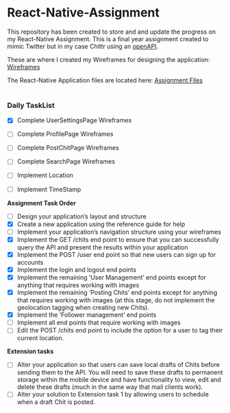 # React-Native-Assignment

This repository has been created to store and and update the progress on my React-Native Assignment. 
This is a final year assignment created to mimic Twitter but in my case Chittr using an [openAPI](http://editor.swagger.io/).

These are where I created my Wireframes for designing the application: [Wireframes](https://github.com/JamesHullCS/React-Native-Assignment/tree/master/React%20Wireframes)

The React-Native Application files are located here: [Assignment Files](https://github.com/JamesHullCS/React-Native-Assignment/tree/master/Assignment) <br> <br/>


### Daily TaskList

- [x] Complete UserSettingsPage Wireframes
- [ ] Complete ProfilePage Wireframes
- [ ] Complete PostChitPage Wireframes
- [ ] Complete SearchPage Wireframes
- [ ] Implement Location
- [ ] Implement TimeStamp


**Assignment Task Order**

- [ ] Design your application’s layout and structure
- [x] Create a new application using the reference guide for help
- [ ] Implement your application’s navigation structure using your wireframes
- [x] Implement the GET /chits end point to ensure that you can successfully query the API and
present the results within your application
- [x] Implement the POST /user end point so that new users can sign up for accounts
- [x] Implement the login and logout end points
- [x] Implement the remaining ‘User Management’ end points except for anything that requires
working with images
- [x] Implement the remaining ‘Posting Chits’ end points except for anything that requires
working with images (at this stage, do not implement the geolocation tagging when creating
new Chits).
- [x] Implement the ‘Follower management’ end points
- [ ] Implement all end points that require working with images
- [ ] Edit the POST /chits end point to include the option for a user to tag their current location.

**Extension tasks**

- [ ] Alter your application so that users can save local drafts of Chits before sending
them to the API. You will need to save these drafts to permanent storage within the mobile device
and have functionality to view, edit and delete these drafts (much in the same way that mail clients
work).
- [ ] Alter your solution to Extension task 1 by allowing users to schedule when a draft
Chit is posted.
